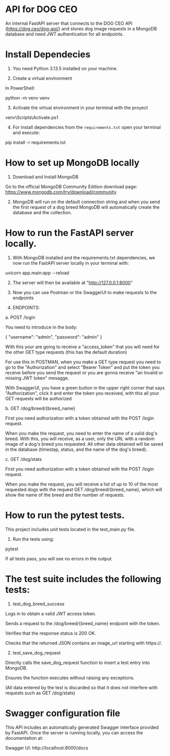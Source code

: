 # API for DOG CEO

An internal FastAPI server that connects to the DOG CEO API (https://dog.ceo/dog-api/) and stores dog image requests in a MongoDB database and need JWT authentication for all endpoints.

# Install Dependecies

1. You need Python 3.13.5 installed on your machine.

2. Create a virtual environment

In PowerShell:

python -m venv venv

3. Activate the virtual environment in your terminal with the proyect

venv\Scripts\Activate.ps1

4. For install dependencies from the `requirements.txt` open your terminal and execute:

pip install -r requirements.txt

# How to set up MongoDB locally

1. Download and Install MongoDB

Go to the official MongoDB Community Edition download page:
https://www.mongodb.com/try/download/community

2. MongoDB will run on the default connection string and when you send the first request of a dog breed MongoDB will automatically create the database and the collection.

# How to run the FastAPI server locally.

1. With MongoDB installed and the requirements.txt dependencies, we now run the FastAPI server locally in your terminal with:

uvicorn app.main:app --reload

2. The server will then be available at "http://127.0.0.1:8000"

3. Now you can use Postman or the SwaggerUI to make requests to the endpoints 

4. ENDPOINTS:

  a. POST /login 

You need to introduce in the body:

  {
  "username": "admin",
  "password": "admin"
  }

With this your are going to receive a "access_token" that you will need for the other GET type requests (this has the default duration)

For use this in POSTMAN, when you make a GET type request you need to go to the "Authorization" and select "Bearer Token" and put the token you receive before you send the request or you are gonna receive "an Invalid or missing JWT token" mesagge.

With SwaggerUI, you have a green button in the upper right corner that says "Authorization", click it and enter the token you received, with this all your GET requests will be authorized

  b. GET /dog/breed/{breed_name}

First you need authorization with a token obtained with the POST /login request.

When you make the request, you need to enter the name of a valid dog's breed. With this, you will receive, as a user, only the URL with a random image of a dog's breed you requested. All other data obtained will be saved in the database (timestap, status, and the name of the dog's breed).

  c. GET /dog/stats

First you need authorization with a token obtained with the POST /login request.

When you make the request, you will receive a list of up to 10 of the most requested dogs with the request GET /dog/breed/{breed_name}, which will show the name of the breed and the number of requests.

# How to run the pytest tests.

This project includes unit tests located in the test_main.py file.

1. Run the tests using:

pytest

If all tests pass, you will see no errors in the output.

# The test suite includes the following tests:

 1. test_dog_breed_success

Logs in to obtain a valid JWT access token.

Sends a request to the /dog/breed/{breed_name} endpoint with the token.

Verifies that the response status is 200 OK.

Checks that the returned JSON contains an image_url starting with https://.

 2. test_save_dog_request

Directly calls the save_dog_request function to insert a test entry into MongoDB.

Ensures the function executes without raising any exceptions.

(All data entered by the test is discarded so that it does not interfere with requests such as GET /dog/stats)

# Swagger configuration file

This API includes an automatically generated Swagger interface provided by FastAPI.
Once the server is running locally, you can access the documentation at:

Swagger UI: http://localhost:8000/docs

